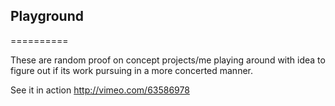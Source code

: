 ## Playground
==========

These are random proof on concept projects/me playing around with idea to figure out if its work pursuing in a more concerted manner.

See it in action http://vimeo.com/63586978


